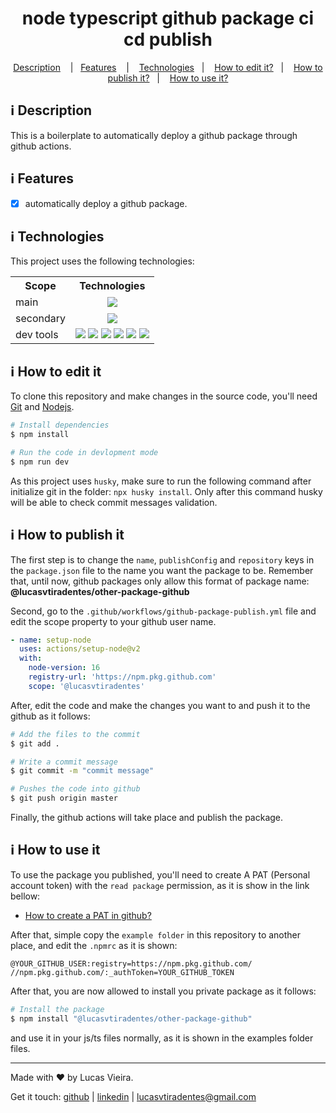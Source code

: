 <h1 align="center">
    node typescript github package ci cd publish
</h1>

<p align="center">
  <a href="#information_source-description">Description</a>
  &nbsp;&nbsp;&nbsp;|&nbsp;&nbsp;&nbsp;<a href="#information_source-features">Features</a>
  &nbsp;&nbsp;&nbsp;|&nbsp;&nbsp;&nbsp;
  <a href="#information_source-technologies">Technologies</a>&nbsp;&nbsp;&nbsp;|&nbsp;&nbsp;&nbsp;
  <a href="#information_source-how-to-edit-it">How to edit it?</a>&nbsp;&nbsp;&nbsp;|&nbsp;&nbsp;&nbsp;
  <a href="#information_source-how-to-publish-it">How to publish it?</a>&nbsp;&nbsp;&nbsp;|&nbsp;&nbsp;&nbsp;
  <a href="#information_source-how-to-use-it">How to use it?</a>
</p>

## :information_source: Description

This is a boilerplate to automatically deploy a github package through github actions.

## :information_source: Features

- [x] automatically deploy a github package.

## :information_source: Technologies

This project uses the following technologies:

<div align="center" style="text-align: center;">
  <table>
    <tr>
      <th>Scope</th>
      <th>Technologies</th>
    </tr>
    <tr>
      <td>main</td>
      <td align="center">
        <a target="_blank" href="https://nodejs.org"><img src="https://img.shields.io/badge/node.js-6DA55F?style=for-the-badge&logo=node.js&logoColor=white"></a>
      </td>
    </tr>
    <tr>
      <td>secondary</td>
      <td align="center">
        <a target="_blank" href="https://www.typescriptlang.org/"><img src="https://img.shields.io/badge/typescript-%23007ACC.svg?style=for-the-badge&logo=typescript&logoColor=white"></a>
      </td>
    </tr>
    <tr>
      <td>dev tools</td>
      <td align="center">
        <a target="_blank" href="https://editorconfig.org/"><img src="https://img.shields.io/badge/editorconfig-gray?style=for-the-badge&logo=editorconfig&logoColor=white"></a>
        <a target="_blank" href="https://eslint.org/"><img src="https://img.shields.io/badge/ESLint-4B3263?style=for-the-badge&logo=eslint&logoColor=white"></a>
        <a target="_blank" href="https://eslint.org/"><img src="https://img.shields.io/badge/prettier-blue?style=for-the-badge&logo=prettier&logoColor=white"></a>
        <a target="_blank" href="https://github.com/typicode/husky"><img src="https://img.shields.io/badge/🐶husky-yellow?style=for-the-badge&logo=husky&logoColor=white"></a>
        <a target="_blank" href="https://github.com/conventional-changelog/commitlint"><img src="https://img.shields.io/badge/commitlint-red?style=for-the-badge&logo=commitlint&logoColor=white"></a>
        <a target="_blank" href="https://github.com/commitizen/cz-cli"><img src="https://img.shields.io/badge/commitizen-pink?style=for-the-badge&logo=conventionalcommits&logoColor=white"></a>
      </td>
    </tr>
  </table>
</div>

## :information_source: How to edit it

To clone this repository and make changes in the source code, you'll need [Git](https://git-scm.com) and [Nodejs](https://nodejs.org/en/).

```bash
# Install dependencies
$ npm install

# Run the code in devlopment mode
$ npm run dev
```

As this project uses `husky`, make sure to run the following command after initialize git in the folder: `npx husky install`. Only after this command husky will be able to check commit messages validation.

## :information_source: How to publish it

The first step is to change the `name`, `publishConfig` and `repository` keys in the `package.json` file to the name you want the package to be. Remember that, until now, github packages only allow this format of package name: **@lucasvtiradentes/other-package-github**

Second, go to the `.github/workflows/github-package-publish.yml` file and edit the scope property to your github user name.

```yml
- name: setup-node
  uses: actions/setup-node@v2
  with:
    node-version: 16
    registry-url: 'https://npm.pkg.github.com'
    scope: '@lucasvtiradentes'
```

After, edit the code and make the changes you want to and push it to the github as it follows:

```bash
# Add the files to the commit
$ git add .

# Write a commit message
$ git commit -m "commit message"

# Pushes the code into github
$ git push origin master
```

Finally, the github actions will take place and publish the package.

## :information_source: How to use it

To use the package you published, you'll need to create A PAT (Personal account token) with the `read package` permission, as it is show in the link bellow:

- [How to create a PAT in github?](https://docs.github.com/en/enterprise-server@3.4/authentication/keeping-your-account-and-data-secure/creating-a-personal-access-token)

After that, simple copy the `example folder` in this repository to another place, and edit the `.npmrc` as it is shown:

```
@YOUR_GITHUB_USER:registry=https://npm.pkg.github.com/
//npm.pkg.github.com/:_authToken=YOUR_GITHUB_TOKEN
```

After that, you are now allowed to install you private package as it follows:

```bash
# Install the package
$ npm install "@lucasvtiradentes/other-package-github"
```

and use it in your js/ts files normally, as it is shown in the examples folder files.

---

Made with ♥ by Lucas Vieira.

Get it touch: [github](https://github.com/lucasvtiradentes) | [linkedin](https://www.linkedin.com/in/lucasvtiradentes) | lucasvtiradentes@gmail.com
